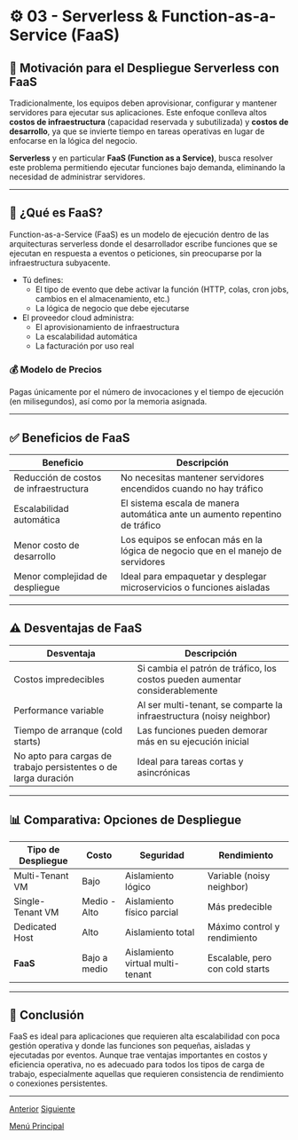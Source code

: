 # ⚙️ 03 - Serverless & Function-as-a-Service (FaaS)

## 🚀 Motivación para el Despliegue Serverless con FaaS

Tradicionalmente, los equipos deben aprovisionar, configurar y mantener servidores para ejecutar sus aplicaciones. Este enfoque conlleva altos **costos de infraestructura** (capacidad reservada y subutilizada) y **costos de desarrollo**, ya que se invierte tiempo en tareas operativas en lugar de enfocarse en la lógica del negocio.

**Serverless** y en particular **FaaS (Function as a Service)**, busca resolver este problema permitiendo ejecutar funciones bajo demanda, eliminando la necesidad de administrar servidores.

---

## 🧠 ¿Qué es FaaS?

Function-as-a-Service (FaaS) es un modelo de ejecución dentro de las arquitecturas serverless donde el desarrollador escribe funciones que se ejecutan en respuesta a eventos o peticiones, sin preocuparse por la infraestructura subyacente.

- Tú defines:
  - El tipo de evento que debe activar la función (HTTP, colas, cron jobs, cambios en el almacenamiento, etc.)
  - La lógica de negocio que debe ejecutarse
- El proveedor cloud administra:
  - El aprovisionamiento de infraestructura
  - La escalabilidad automática
  - La facturación por uso real

### 💰 Modelo de Precios

Pagas únicamente por el número de invocaciones y el tiempo de ejecución (en milisegundos), así como por la memoria asignada.

---

## ✅ Beneficios de FaaS

| Beneficio                             | Descripción                                                                 |
|--------------------------------------|-----------------------------------------------------------------------------|
| Reducción de costos de infraestructura | No necesitas mantener servidores encendidos cuando no hay tráfico          |
| Escalabilidad automática              | El sistema escala de manera automática ante un aumento repentino de tráfico |
| Menor costo de desarrollo             | Los equipos se enfocan más en la lógica de negocio que en el manejo de servidores |
| Menor complejidad de despliegue       | Ideal para empaquetar y desplegar microservicios o funciones aisladas      |

---

## ⚠️ Desventajas de FaaS

| Desventaja                           | Descripción                                                                 |
|-------------------------------------|-----------------------------------------------------------------------------|
| Costos impredecibles                | Si cambia el patrón de tráfico, los costos pueden aumentar considerablemente |
| Performance variable                | Al ser multi-tenant, se comparte la infraestructura (noisy neighbor)        |
| Tiempo de arranque (cold starts)    | Las funciones pueden demorar más en su ejecución inicial                   |
| No apto para cargas de trabajo persistentes o de larga duración | Ideal para tareas cortas y asincrónicas                                     |

---

## 📊 Comparativa: Opciones de Despliegue

| Tipo de Despliegue     | Costo          | Seguridad                          | Rendimiento                         |
|------------------------|----------------|------------------------------------|-------------------------------------|
| Multi-Tenant VM        | Bajo           | Aislamiento lógico                 | Variable (noisy neighbor)           |
| Single-Tenant VM       | Medio - Alto   | Aislamiento físico parcial         | Más predecible                      |
| Dedicated Host         | Alto           | Aislamiento total                  | Máximo control y rendimiento        |
| **FaaS**               | Bajo a medio   | Aislamiento virtual multi-tenant   | Escalable, pero con cold starts     |

---

## 📝 Conclusión

FaaS es ideal para aplicaciones que requieren alta escalabilidad con poca gestión operativa y donde las funciones son pequeñas, aisladas y ejecutadas por eventos. Aunque trae ventajas importantes en costos y eficiencia operativa, no es adecuado para todos los tipos de carga de trabajo, especialmente aquellas que requieren consistencia de rendimiento o conexiones persistentes.

---

[Anterior](https://github.com/wilfredoha/microservices-event_driven-architecture/blob/main/07_Deployment/02_cloud_vm_solutions.md)   [Siguiente](https://github.com/wilfredoha/microservices-event_driven-architecture/blob/main/07_Deployment/04_serverless_faas_solutions.md)

[Menú Principal](https://github.com/wilfredoha/microservices-event_driven-architecture)